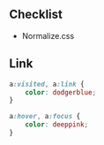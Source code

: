 ## Checklist
- Normalize.css

## Link
```css
a:visited, a:link {
    color: dodgerblue;
}

a:hover, a:focus {
    color: deeppink;
}
```
